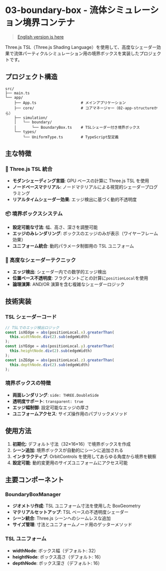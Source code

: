 # 03-boundary-box - 流体シミュレーション境界コンテナ

> [English version is here](README.md)

Three.js TSL（Three.js Shading Language）を使用して、高度なシェーダー効果で流体パーティクルシミュレーション用の境界ボックスを実装したプロジェクトです。

## プロジェクト構造

```
src/
├── main.ts
└── app/
    ├── App.ts                    # メインアプリケーション
    ├── core/                     # コアマネージャー（02-app-structureから）
    ├── simulation/
    │   └── boundary/
    │       └── BoundaryBox.ts    # TSLシェーダー付き境界ボックス
    └── types/
        └── UniformType.ts        # TypeScript型定義
```

## 主な特徴

### 🎯 Three.js TSL 統合

- **モダンシェーディング言語**: GPU ベースの計算に Three.js TSL を使用
- **ノードベースマテリアル**: ノードマテリアルによる視覚的シェーダープログラミング
- **リアルタイムシェーダー効果**: エッジ検出に基づく動的不透明度

### 📦 境界ボックスシステム

- **設定可能な寸法**: 幅、高さ、深さを調整可能
- **エッジのみレンダリング**: ボックスのエッジのみが表示（ワイヤーフレーム効果）
- **ユニフォーム統合**: 動的パラメータ制御用の TSL ユニフォーム

### 🎨 高度なシェーダーテクニック

- **エッジ検出**: シェーダー内での数学的エッジ検出
- **位置ベース不透明度**: フラグメントごとの計算に`positionLocal`を使用
- **論理演算**: AND/OR 演算を含む複雑なシェーダーロジック

## 技術実装

### TSL シェーダーコード

```typescript
// TSLでのエッジ検出ロジック
const isXEdge = abs(positionLocal.x).greaterThan(
  this.widthNode.div(2).sub(edgeWidth)
);
const isYEdge = abs(positionLocal.y).greaterThan(
  this.heightNode.div(2).sub(edgeWidth)
);
const isZEdge = abs(positionLocal.z).greaterThan(
  this.depthNode.div(2).sub(edgeWidth)
);
```

### 境界ボックスの特徴

- **両面レンダリング**: `side: THREE.DoubleSide`
- **透明度サポート**: `transparent: true`
- **エッジ幅制御**: 設定可能なエッジの厚さ
- **ユニフォームアクセス**: サイズ操作用のパブリックメソッド

## 使用方法

1. **初期化**: デフォルト寸法（32×16×16）で境界ボックスを作成
2. **シーン追加**: 境界ボックスが自動的にシーンに追加される
3. **インタラクティブ**: OrbitControls を使用してあらゆる角度から境界を観察
4. **設定可能**: 動的変更用のサイズユニフォームにアクセス可能

## 主要コンポーネント

### BoundaryBoxManager

- **ジオメトリ作成**: TSL ユニフォーム寸法を使用した BoxGeometry
- **マテリアルセットアップ**: TSL ベースの不透明度シェーダー
- **シーン統合**: Three.js シーンへのシームレスな追加
- **サイズ管理**: 寸法とユニフォームノード用のゲッターメソッド

### TSL ユニフォーム

- **widthNode**: ボックス幅（デフォルト: 32）
- **heightNode**: ボックス高さ（デフォルト: 16）
- **depthNode**: ボックス深さ（デフォルト: 16）
